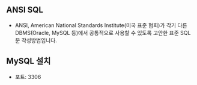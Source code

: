 ## ANSI SQL

- ANSI, American National Standards Institute(미국 표준 협회)가 각기 다른 DBMS(Oracle, MySQL 등)에서 공통적으로 사용할 수 있도록 고안한 표준 SQL문 작성방법입니다.

## MySQL 설치

- 포트: 3306
